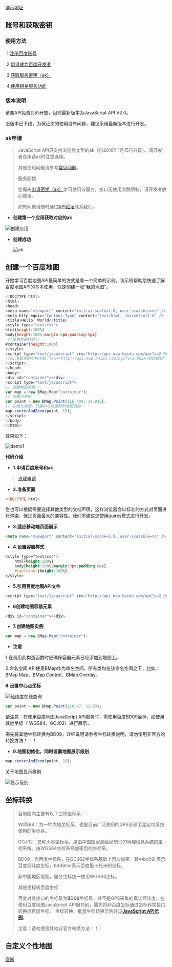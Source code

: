 

 [演示地址](http://jackie_bobo.coding.me/baiDuMap)

## 账号和获取密钥


### 使用方法

​	1.[注册百度账号](https://passport.baidu.com/)

​	2.[申请成为百度开发者](http://lbsyun.baidu.com/apiconsole/key)

​	3.[获取服务密钥（ak）](http://lbsyun.baidu.com/apiconsole/key/create)

​	4.[使用相关服务功能](http://lbsyun.baidu.com/index.php?title=jspopular)

### 版本说明

该套API免费对外开放，目前最新版本为JavaScript API V2.0。

旧版本已下线，为保证您的使用没有问题，建议采用最新版本进行开发。

### ak申请

> JavaScript API只支持浏览器类型的ak（自2016年1月15日升级）。请开发者在申请ak时注意选择。
>
> 其他使用问题请参考[常见问题](http://lbsyun.baidu.com/index.php?title=jspopular/qa)。
>
> 服务配额
>
> 您需先[申请密钥（ak）](http://lbsyun.baidu.com/apiconsole/key?application=key)才可使用该服务，接口无使用次数限制，请开发者放心使用。
>
> 如有问题请随时通过[API论坛](http://bbs.lbsyun.baidu.com/forum.php?mod=forumdisplay&fid=5)联系我们。

- **创建第一个应用获取对应的ak**

![创建应用](img/new.png)

- **创建成功**

  ![ak](img/ak.png)



## 创建一个百度地图

开始学习百度地图API最简单的方式是看一个简单的示例。该示例帮助您快速了解百度地图API的基本使用，快速创建一张“我的地图”。

```js
<!DOCTYPE html>  
<html>
<head>  
<meta name="viewport" content="initial-scale=1.0, user-scalable=no" />  
<meta http-equiv="Content-Type" content="text/html; charset=utf-8" />  
<title>Hello, World</title>  
<style type="text/css">  
html{height:100%}  
body{height:100%;margin:0px;padding:0px}  
 /*设置容器样式*/
#container{height:100%}  
</style>  
<script type="text/javascript" src="http://api.map.baidu.com/api?v=2.0&ak=您的密钥">
//v2.0版本的引用方式：src="http://api.map.baidu.com/api?v=2.0&ak=您的密钥"
</script>
</head>  
<body>  
<div id="container"></div> 
<script type="text/javascript"> 
// 创建地图实例  
var map = new BMap.Map("container");
// 创建点坐标  
var point = new BMap.Point(116.404, 39.915);
// 初始化地图，设置中心点坐标和地图级别
map.centerAndZoom(point, 15);
</script>  
</body>  
</html>
```

效果如下：

![demo1](./img/demo1.png)

**代码介绍**

-  **1.申请百度账号和ak**

  > [点我申请](http://lbsyun.baidu.com/apiconsole/key)

- **2.准备页面**

```html
<!DOCTYPE html>
```

您也可以根据需要选择其他类型的文档声明，这样浏览器会以标准的方式对页面进行渲染，保证页面最大的兼容性。我们不建议您使用quirks模式进行开发。

- **3.适应移动端页面展示**

```html
<meta name="viewport" content="initial-scale=1.0, user-scalable=no" />  
```

- **4.设置容器样式**

```css
<style type="text/css">  
    html{height:100%}    
    body{height:100%;margin:0px;padding:0px}    
    #container{height:100%}    
</style> 
```

- **5.引用百度地图API文件**

```js
<script type="text/javascript" src="http://api.map.baidu.com/api?v=2.0&ak=您的密钥"></script>
```

- **6创建地图容器元素**

```html
<div id="container"></div> 
```

- **7.创建地图实例**

```js
var map = new BMap.Map("container"); 
```

- **注意**

1.在调用此构造函数时应确保容器元素已经添加到地图上。

2.命名空间 API使用BMap作为命名空间，所有类均在该命名空间之下，比如：BMap.Map、BMap.Control、BMap.Overlay。

**8.设置中心点坐标**

![经纬度在线查询](img/jd.png)

```js
var point = new BMap.Point(110.47, 21.23); 
```

请注意：在使用百度地图JavaScript API服务时，需使用百度BD09坐标，如使用其他坐标（ WGS84、GCJ02）进行展示，

需先将其他坐标转换为BD09，详细说明请参考坐标转换说明，请勿使用非官方的转换方法！！！

- **9.地图初始化，同时设置地图展示级别**

```js
map.centerAndZoom(point, 15);  
```

关于地图显示级别

![显示级别](img/xsjb.png)

## **坐标转换**

> 目前国内主要有以下三种坐标系：
>
> WGS84：为一种大地坐标系，也是目前广泛使用的GPS全球卫星定位系统使用的坐标系。
>
> GCJ02：又称火星坐标系，是由中国国家测绘局制订的地理信息系统的坐标系统。由WGS84坐标系经加密后的坐标系。
>
> BD09：为百度坐标系，在GCJ02坐标系基础上再次加密。其中bd09ll表示百度经纬度坐标，bd09mc表示百度墨卡托米制坐标。
>
> 非中国地区地图，服务坐标统一使用WGS84坐标。
>
> 其他坐标转百度坐标
>
> 百度对外接口的坐标系为**BD09**坐标系，并不是GPS采集的真实经纬度，在使用百度地图JavaScript API服务前，需先将非百度坐标通过坐标转换接口转换成百度坐标。 坐标转换、批量坐标转换示例详见[**JavaScript API示例**](http://lbsyun.baidu.com/jsdemo.htm#a5_2)。
>
> 注意：请勿使用其他非官方转换方法！！！

## 自定义个性地图

[官网](http://developer.baidu.com/map/custom/)

